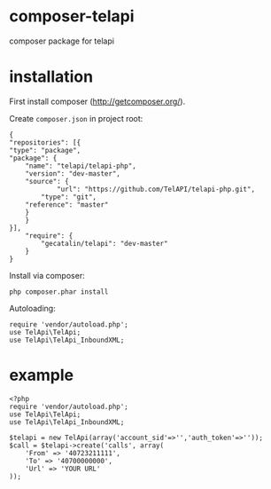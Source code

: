 composer-telapi
======

composer package for telapi

installation
======
First install composer (http://getcomposer.org/).

Create `composer.json` in project root:

    {
    "repositories": [{
    "type": "package",
    "package": {
        "name": "telapi/telapi-php",
        "version": "dev-master",
        "source": {
                "url": "https://github.com/TelAPI/telapi-php.git",
            "type": "git",
        "reference": "master"
        }
        }
    }],
    	"require": {
        	"gecatalin/telapi": "dev-master"
    	}
	}
	

Install via composer:

	php composer.phar install

Autoloading:

	require 'vendor/autoload.php';
	use TelApi\TelApi;
	use TelApi\TelApi_InboundXML;



example
======
```
<?php
require 'vendor/autoload.php';
use TelApi\TelApi;
use TelApi\TelApi_InboundXML;

$telapi = new TelApi(array('account_sid'=>'','auth_token'=>''));
$call = $telapi->create('calls', array(
    'From' => '40723211111',
    'To' => '40700000000',
    'Url' => 'YOUR URL'
));
```
